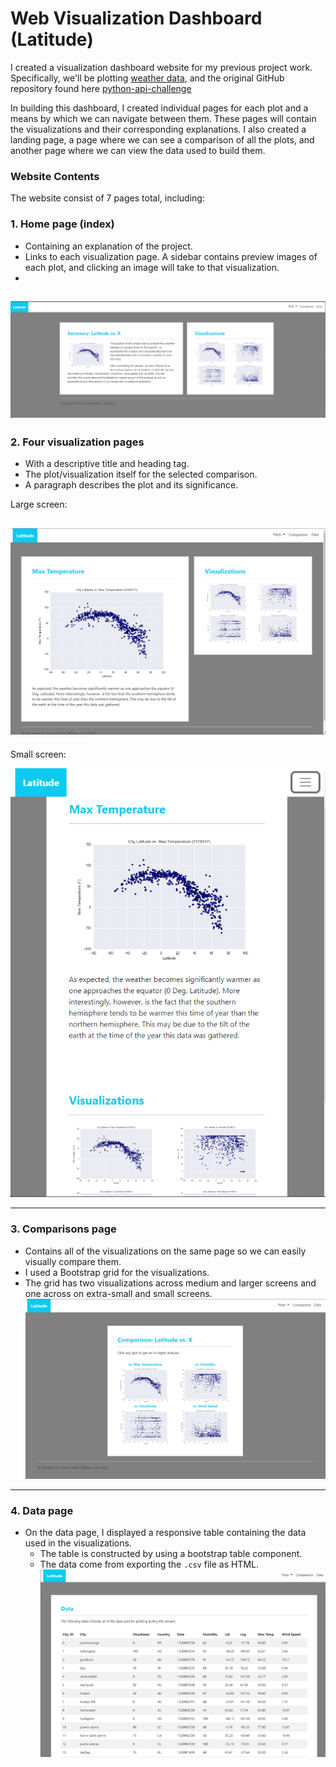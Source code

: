 # Web Visualization Dashboard (Latitude)



I created a visualization dashboard website for my previous project work. Specifically, we'll be plotting [weather data](Resources/cities.csv), and the original GitHub repository found here [python-api-challenge](https://github.com/yaf978/Python_api_challenge)

In building this dashboard, I created individual pages for each plot and a means by which we can navigate between them. These pages will contain the visualizations and their corresponding explanations. I also created a landing page, a page where we can see a comparison of all the plots, and another page where we can view the data used to build them.

### Website Contents

The website consist of 7 pages total, including:

### 1. Home page (index)
  * Containing an explanation of the project.
  * Links to each visualization page. A sidebar contains preview images of each plot, and clicking an image will take to that visualization.
  * 
 ![](assets/ScreenShot/big_screen.png)
  ---
### 2. Four visualization pages 
  * With a descriptive title and heading tag.
  * The plot/visualization itself for the selected comparison.
  * A paragraph describes the plot and its significance.
  
Large screen:

![](assets/ScreenShot/temp.png)
---
Small screen:

![](assets/ScreenShot/temp_small.png)

---
### 3. Comparisons page
  * Contains all of the visualizations on the same page so we can easily visually compare them.
  * I used a Bootstrap grid for the visualizations.
  * The grid has two visualizations across medium and larger screens and one across on extra-small and small screens.
 ![](assets/ScreenShot/Comparison.png)
---
                                   
### 4. Data page
  * On the data page, I displayed a responsive table containing the data used in the visualizations.
    * The table is constructed by using a bootstrap table component.
    * The data come from exporting the `.csv` file as HTML.
![](assets/ScreenShot/Data.png)
